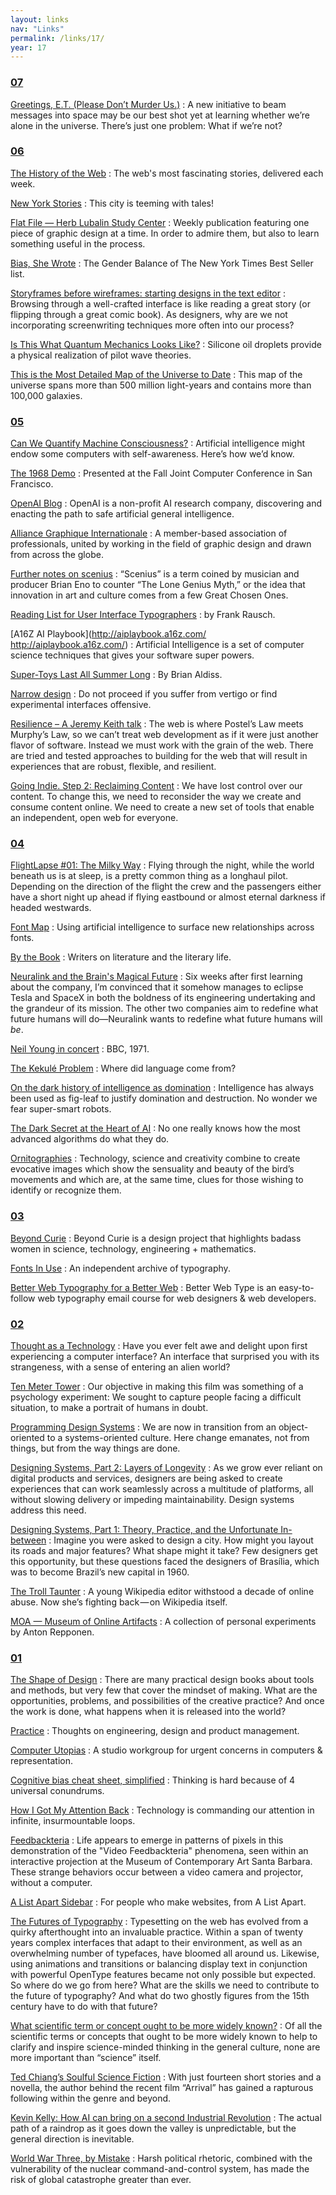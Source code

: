 ```yaml
---
layout: links
nav: "Links"
permalink: /links/17/
year: 17
---
```


<h3 id="07"><a href="#07">07</a></h3>

[Greetings, E.T. (Please Don’t Murder Us.)](https://www.nytimes.com/2017/06/28/magazine/greetings-et-please-dont-murder-us.html)
: A new initiative to beam messages into space may be
our best shot yet at learning whether we’re alone in the
universe. There’s just one problem: What if we’re not?

<h3 id="06"><a href="#06">06</a></h3>

[The History of the Web](http://thehistoryoftheweb.com/)
: The web's most fascinating stories, delivered each week.

[New York Stories](https://www.nytimes.com/interactive/2017/06/02/magazine/new-york-stories-introduction.html?_r=0)
: This city is teeming with tales!

[Flat File — Herb Lubalin Study Center](http://flatfile.lubalincenter.com/)
: Weekly publication featuring one piece of graphic design at a time. In order to admire them, but also to learn something useful in the process.

[Bias, She Wrote](https://pudding.cool/2017/06/best-sellers/)
: The Gender Balance of The New York Times Best Seller list.

[Storyframes before wireframes: starting designs in the text editor](https://uxdesign.cc/storyframes-before-wireframes-starting-designs-in-the-text-editor-ec69db78e6e4)
: Browsing through a well-crafted interface is like reading a great story (or flipping through a great comic book). As designers, why are we not incorporating screenwriting techniques more often into our process?

[Is This What Quantum Mechanics Looks Like?](https://www.youtube.com/watch?v=WIyTZDHuarQ)
: Silicone oil droplets provide a physical realization of pilot wave theories.

[This is the Most Detailed Map of the Universe to Date](https://futurism.com/videos/detailed-map-date-place-universe/)
: This map of the universe spans more than 500 million light-years and contains more than 100,000 galaxies.

<h3 id="05"><a href="#05">05</a></h3>

[Can We Quantify Machine Consciousness?](http://spectrum.ieee.org/computing/hardware/can-we-quantify-machine-consciousness)
: Artificial intelligence might endow some computers with self-awareness. Here’s how we’d know.

[The 1968 Demo](http://www.dougengelbart.org/firsts/1968-demo-interactive.html)
: Presented at the Fall Joint Computer Conference in San Francisco.

[OpenAI Blog](https://blog.openai.com/)
: OpenAI is a non-profit AI research company, discovering and enacting the path to safe artificial general intelligence.

[Alliance Graphique Internationale](http://a-g-i.org)
: A member-based association of professionals, united by working in the field of graphic design and drawn from across the globe.

[Further notes on scenius](http://austinkleon.com/2017/05/12/scenius/)
: “Scenius” is a term coined by musician and producer Brian Eno to counter “The Lone Genius Myth,” or the idea that innovation in art and culture comes from a few Great Chosen Ones.

[Reading List for User Interface Typographers](http://frankrausch.com/reading-list/)
: by Frank Rausch.

[A16Z AI Playbook](http://aiplaybook.a16z.com/ http://aiplaybook.a16z.com/)
: Artificial Intelligence is a set of computer science techniques that gives your software super powers.

[Super-Toys Last All Summer Long](https://www.wired.com/1997/01/ffsupertoys/)
: By Brian Aldiss.

[Narrow design](http://www.narrowdesign.com)
: Do not proceed if you suffer from vertigo or find experimental interfaces offensive.

[Resilience – A Jeremy Keith talk](https://vimeo.com/166140718)
: The web is where Postel’s Law meets Murphy’s Law, so we can’t treat web development as if it were just another flavor of software. Instead we must work with the grain of the web. There are tried and tested approaches to building for the web that will result in experiences that are robust, flexible, and resilient.

[Going Indie. Step 2: Reclaiming Content](https://matthiasott.com/articles/going-indie-reclaiming-content)
: We have lost control over our content. To change this, we need to reconsider the way we create and consume content online. We need to create a new set of tools that enable an independent, open web for everyone.

<h3 id="04"><a href="#04">04</a></h3>

[FlightLapse #01: The Milky Way](https://vimeo.com/211656397)
: Flying through the night, while the world beneath us is at sleep, is a pretty common thing as a longhaul pilot. Depending on the direction of the flight the crew and the passengers either have a short night up ahead if flying eastbound or almost eternal darkness if headed westwards.

[Font Map](http://fontmap.ideo.com)
: Using artificial intelligence to surface new relationships across fonts.

[By the Book](https://www.nytimes.com/column/by-the-book)
: Writers on literature and the literary life.

[Neuralink and the Brain's Magical Future](http://waitbutwhy.com/2017/04/neuralink.html)
: Six weeks after first learning about the company, I’m convinced that it somehow manages to eclipse Tesla and SpaceX in both the boldness of its engineering undertaking and the grandeur of its mission. The other two companies aim to redefine what future humans will do—Neuralink wants to redefine what future humans will _be_.

[Neil Young in concert](https://www.youtube.com/watch?v=U6vp1EMnqho)
: BBC, 1971.

[The Kekulé Problem](http://nautil.us/issue/47/consciousness/the-kekul-problem)
: Where did language come from?

[On the dark history of intelligence as domination](https://aeon.co/essays/on-the-dark-history-of-intelligence-as-domination)
: Intelligence has always been used as fig-leaf to justify domination and destruction. No wonder we fear super-smart robots.

[The Dark Secret at the Heart of AI](https://www.technologyreview.com/s/604087/the-dark-secret-at-the-heart-of-ai/)
: No one really knows how the most advanced algorithms do what they do.

[Ornitographies](http://xavibou.com/index.php/project/ornitographies/)
: Technology, science and creativity combine to create evocative images which show the sensuality and beauty of the bird’s movements and which are, at the same time, clues for those wishing to identify or recognize them.

<h3 id="03"><a href="#03">03</a></h3>

[Beyond Curie](https://www.beyondcurie.com/)
: Beyond Curie is a design project that highlights badass women in science, technology, engineering + mathematics.

[Fonts In Use](https://fontsinuse.com/)
: An independent archive of typography.

[Better Web Typography for a Better Web](https://betterwebtype.com/)
: Better Web Type is an easy-to-follow web typography email course for web designers & web developers.

<h3 id="02"><a href="#02">02</a></h3>

[Thought as a Technology](http://cognitivemedium.com/tat/index.html)
: Have you ever felt awe and delight upon first experiencing a computer interface? An interface that surprised you with its strangeness, with a sense of entering an alien world?

[Ten Meter Tower](https://mobile.nytimes.com/2017/01/30/opinion/ten-meter-tower.html)
: Our objective in making this film was something of a psychology experiment: We sought to capture people facing a difficult situation, to make a portrait of humans in doubt.

[Programming Design Systems](https://programmingdesignsystems.com/introduction/)
: We are now in transition from an object-oriented to a systems-oriented culture. Here change emanates, not from things, but from the way things are done.

[Designing Systems, Part 2: Layers of Longevity](https://paulrobertlloyd.com/2017/01/designing_systems_part_2)
: As we grow ever reliant on digital products and services, designers are being asked to create experiences that can work seamlessly across a multitude of platforms, all without slowing delivery or impeding maintainability. Design systems address this need.

[Designing Systems, Part 1: Theory, Practice, and the Unfortunate In-between](https://paulrobertlloyd.com/2017/01/designing_systems_part_1)
: Imagine you were asked to design a city. How might you layout its roads and major features? What shape might it take? Few designers get this opportunity, but these questions faced the designers of Brasília, which was to become Brazil’s new capital in 1960.

[The Troll Taunter](https://backchannel.com/one-womans-brilliant-fuck-you-to-wikipedia-trolls-aab4107d374b)
: A young Wikipedia editor withstood a decade of online abuse. Now she’s fighting back — on Wikipedia itself.

[MOA — Museum of Online Artifacts](http://moa.repponen.com/)
: A collection of personal experiments by Anton Repponen.

<h3 id="01"><a href="#01">01</a></h3>

[The Shape of Design](http://shapeofdesignbook.com/)
: There are many practical design books about tools and methods, but very few that cover the mindset of making. What are the opportunities, problems, and possibilities of the creative practice? And once the work is done, what happens when it is released into the world?

[Practice](https://postlight.com/practice/#matt-haughey)
: Thoughts on engineering, design and product management.

[Computer Utopias](http://chrisnovello.com/teaching/risd/computer-utopias/)
: A studio workgroup for urgent concerns in computers & representation.

[Cognitive bias cheat sheet, simplified](https://medium.com/thinking-is-hard/4-conundrums-of-intelligence-2ab78d90740f)
: Thinking is hard because of 4 universal conundrums.

[How I Got My Attention Back](https://backchannel.com/how-i-got-my-attention-back-c7fc9297d347)
: Technology is commanding our attention in infinite, insurmountable loops.

[Feedbackteria](http://ethanturpin.com/)
: Life appears to emerge in patterns of pixels in this demonstration of the "Video Feedbackteria" phenomena, seen within an interactive projection at the Museum of Contemporary Art Santa Barbara. These strange behaviors occur between a video camera and projector, without a computer.

[A List Apart Sidebar](https://medium.com/alistapart)
: For people who make websites, from A List Apart.

[The Futures of Typography](https://robinrendle.com/essays/futures-of-typography/)
: Typesetting on the web has evolved from a quirky afterthought into an invaluable practice. Within a span of twenty years complex interfaces that adapt to their environment, as well as an overwhelming number of typefaces, have bloomed all around us. Likewise, using animations and transitions or balancing display text in conjunction with powerful OpenType features became not only possible but expected. So where do we go from here? What are the skills we need to contribute to the future of typography? And what do two ghostly figures from the 15th century have to do with that future?

[What scientific term or concept ought to be more widely known?](https://www.edge.org/annual-question/what-scientific-term-or%C2%A0concept-ought-to-be-more-widely-known)
: Of all the scientific terms or concepts that ought to be more widely known to help to clarify and inspire science-minded thinking in the general culture, none are more important than “science” itself.

[Ted Chiang’s Soulful Science Fiction](http://www.newyorker.com/culture/persons-of-interest/ted-chiangs-soulful-science-fiction)
: With just fourteen short stories and a novella, the author behind the recent film “Arrival” has gained a rapturous following within the genre and beyond.

[Kevin Kelly: How AI can bring on a second Industrial Revolution](http://www.ted.com/talks/kevin_kelly_how_ai_can_bring_on_a_second_industrial_revolution)
: The actual path of a raindrop as it goes down the valley is unpredictable, but the general direction is inevitable.

[World War Three, by Mistake](http://www.newyorker.com/news/news-desk/world-war-three-by-mistake)
: Harsh political rhetoric, combined with the vulnerability of the nuclear command-and-control system, has made the risk of global catastrophe greater than ever.
